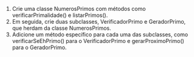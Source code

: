 1.  Crie uma classe NumerosPrimos com métodos como verificarPrimalidade() e listarPrimos().
2. Em seguida, crie duas subclasses, VerificadorPrimo e GeradorPrimo, que herdam da classe NumerosPrimos.
3. Adicione um método específico para cada uma das subclasses, como verificarSeEhPrimo() para o VerificadorPrimo e gerarProximoPrimo() para o GeradorPrimo.